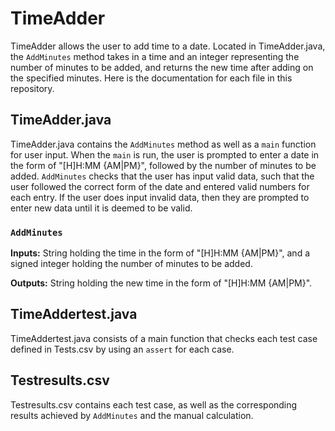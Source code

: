 # TimeAdder

TimeAdder allows the user to add time to a date. Located in TimeAdder.java, the `AddMinutes` method takes in a time and an integer representing the number of minutes to be added, and returns the new time after adding on the specified minutes. Here is the documentation for each file in this repository.

## TimeAdder.java
TimeAdder.java contains the `AddMinutes` method as well as a `main` function for user input. When the `main` is run, the user is prompted to enter a date in the form of "[H]H:MM {AM|PM}", followed by the number of minutes to be added. `AddMinutes` checks that the user has input valid data, such that the user followed the correct form of the date and entered valid numbers for each entry. If the user does input invalid data, then they are prompted to enter new data until it is deemed to be valid.

### `AddMinutes`
**Inputs:** String holding the time in the form of "[H]H:MM {AM|PM}", and a signed integer holding the number of minutes to be added.

**Outputs:** String holding the new time in the form of "[H]H:MM {AM|PM}".

## TimeAddertest.java
TimeAddertest.java consists of a main function that checks each test case defined in Tests.csv by using an `assert` for each case.

## Testresults.csv
Testresults.csv contains each test case, as well as the corresponding results achieved by `AddMinutes` and the manual calculation.
